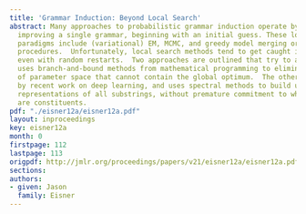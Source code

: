 ```yaml
---
title: 'Grammar Induction: Beyond Local Search'
abstract: Many approaches to probabilistic grammar induction operate by iteratively
  improving a single grammar, beginning with an initial guess. These local search
  paradigms include (variational) EM, MCMC, and greedy model merging or splitting
  procedures.  Unfortunately, local search methods tend to get caught in local optima,
  even with random restarts.  Two approaches are outlined that try to avoid this problem.  One
  uses branch-and-bound methods from mathematical programming to eliminate regions
  of parameter space that cannot contain the global optimum.  The other is inspired
  by recent work on deep learning, and uses spectral methods to build up featural
  representations of all substrings, without premature commitment to which substrings
  are constituents.
pdf: "./eisner12a/eisner12a.pdf"
layout: inproceedings
key: eisner12a
month: 0
firstpage: 112
lastpage: 113
origpdf: http://jmlr.org/proceedings/papers/v21/eisner12a/eisner12a.pdf
sections: 
authors:
- given: Jason
  family: Eisner
---
```

